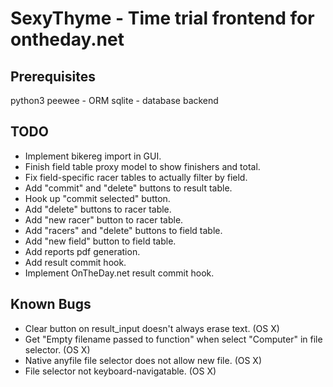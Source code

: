 # SexyThyme - Time trial frontend for ontheday.net

## Prerequisites
python3
peewee - ORM
sqlite - database backend

## TODO
- Implement bikereg import in GUI.
- Finish field table proxy model to show finishers and total.
- Fix field-specific racer tables to actually filter by field.
- Add "commit" and "delete" buttons to result table.
- Hook up "commit selected" button.
- Add "delete" buttons to racer table.
- Add "new racer" button to racer table.
- Add "racers" and "delete" buttons to field table.
- Add "new field" button to field table.
- Add reports pdf generation.
- Add result commit hook.
- Implement OnTheDay.net result commit hook.

## Known Bugs
- Clear button on result_input doesn't always erase text. (OS X)
- Get "Empty filename passed to function" when select "Computer" in file
  selector. (OS X)
- Native anyfile file selector does not allow new file. (OS X)
- File selector not keyboard-navigatable. (OS X)
